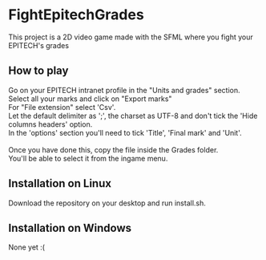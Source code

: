 # FightEpitechGrades
This project is a 2D video game made with the SFML where you fight your EPITECH's grades


## How to play
Go on your EPITECH intranet profile in the "Units and grades" section.<br/>
Select all your marks and click on "Export marks"<br/>
For "File extension" select 'Csv'.<br/>
Let the default delimiter as ';', the charset as UTF-8 and don't tick the 'Hide columns headers' option.<br/>
In the 'options' section you'll need to tick 'Title', 'Final mark' and 'Unit'.<br/><br/>
Once you have done this, copy the file inside the Grades folder.<br/>
You'll be able to select it from the ingame menu.


## Installation on Linux
Download the repository on your desktop and run install.sh.


## Installation on Windows
None yet :(